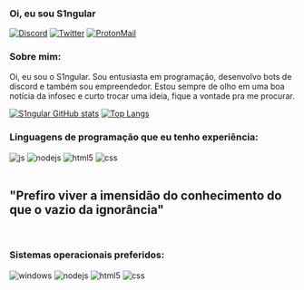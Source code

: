 ### Oi, eu sou S1ngular
[![Discord](https://img.shields.io/badge/Discord-7289DA?style=for-the-badge&logo=discord&logoColor=white)](https://discord.gg/HeMN5FSYbm)
[![Twitter](https://img.shields.io/badge/Twitter-1DA1F2?style=for-the-badge&logo=twitter&logoColor=white)](https://twitter.com/ApenasSingular)
[![ProtonMail](https://img.shields.io/badge/ProtonMail-8B89CC?style=for-the-badge&logo=protonmail&logoColor=white)](blackreaperx1@proton.me)

### Sobre mim:
Oi, eu sou o S1ngular. Sou entusiasta em programação, desenvolvo bots de discord e também sou empreendedor. Estou sempre de olho em uma boa notícia da infosec e curto trocar uma ideia, fique a vontade pra me procurar.
 
[![S1ngular GitHub stats](https://github-readme-stats.vercel.app/api?username=ImS1ngular)](https://github.com/anuraghazra/github-readme-stats)
[![Top Langs](https://github-readme-stats.vercel.app/api/top-langs/?username=ImS1ngular)](https://github.com/ImS1ngular/github-readme-stats)

### Linguagens de programação que eu tenho experiência:

<div style="display: inline_block">
  <img align="center" alt="js" src="https://img.shields.io/badge/JavaScript-F7DF1E?style=for-the-badge&logo=javascript&logoColor=black" />
  <img align="center" alt="nodejs" src="https://img.shields.io/badge/Node.js-43853D?style=for-the-badge&logo=node.js&logoColor=white" />
  <img align="center" alt="html5" src="https://img.shields.io/badge/HTML5-E34F26?style=for-the-badge&logo=html5&logoColor=white" />
  <img align="center" alt="css" src="https://img.shields.io/badge/CSS3-1572B6?style=for-the-badge&logo=css3&logoColor=white" />
</div><br/>

"Prefiro viver a imensidão do conhecimento do que o vazio da ignorância"
-
<br/>

### Sistemas operacionais preferidos:
<div style="display: inline_block">
  <img align="center" alt="windows" src="https://img.shields.io/badge/Windows-0078D6?style=for-the-badge&logo=windows&logoColor=white" />
  <img align="center" alt="nodejs" src="https://img.shields.io/badge/Linux-FCC624?style=for-the-badge&logo=linux&logoColor=black" />
  <img align="center" alt="html5" src="https://img.shields.io/badge/Pop!_OS-48B9C7?style=for-the-badge&logo=Pop!_OS&logoColor=white" />
  <img align="center" alt="css" src="https://img.shields.io/badge/Fedora-294172?style=for-the-badge&logo=fedora&logoColor=white" />
</div><br/>



